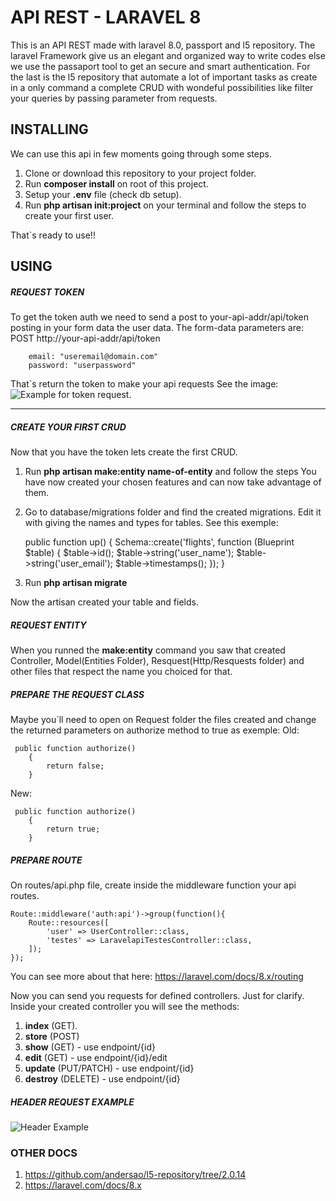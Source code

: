 # API REST - LARAVEL 8
This is an API REST made with laravel 8.0, passport and l5 repository.
The laravel Framework give us an elegant and organized way to write codes else we use the passaport tool to get an secure and smart authentication. For the last is the l5 repository that automate a lot of important tasks as create in a only command a complete CRUD with wondeful possibilities like filter your queries by passing parameter from requests.

## INSTALLING
We can use this api in few moments going through some steps.
1. Clone or download this repository to your project folder.
1. Run **composer install** on root of this project.
1. Setup your **.env** file (check db setup).
1. Run **php artisan init:project** on your terminal and follow the steps to create your first user.

That`s ready to use!!

## USING

##### REQUEST TOKEN
To get the token auth we need to send a post to your-api-addr/api/token posting in your form data the user data.
The form-data parameters are:
POST http://your-api-addr/api/token

        email: "useremail@domain.com"
        password: "userpassword"

That`s return the token to make your api requests
See the image:
![Example for token request](http://conectes.com.br/api_laravel_docs/posttokenex.png "Example for token request").

------------


##### CREATE YOUR FIRST CRUD
Now that you have the token lets create the first CRUD.
1. Run **php artisan make:entity name-of-entity** and follow the steps
You have now created your chosen features and can now take advantage of them.
1. Go to database/migrations folder and find the created migrations. Edit it with giving the names and types for tables.
See this exemple:


     public function up()
        {
            Schema::create('flights', function (Blueprint $table) {
                $table->id();
                $table->string('user_name');
                $table->string('user_email');
                $table->timestamps();
            });
        }
1. Run **php artisan migrate**

Now the artisan created your table and fields.

##### REQUEST ENTITY
When you runned the **make:entity** command you saw that created Controller, Model(Entities Folder), Resquest(Http/Resquests folder) and other files that respect the name you choiced for that. 
##### PREPARE THE REQUEST CLASS
Maybe you`ll need to open on Request folder the files created and change the returned parameters on authorize method  to true as exemple:
Old:


     public function authorize()
        {
            return false;
        }

New:


     public function authorize()
        {
            return true;
        }

##### PREPARE ROUTE
On routes/api.php file, create inside the middleware function your api routes.


    Route::middleware('auth:api')->group(function(){
        Route::resources([
            'user' => UserController::class,
            'testes' => LaravelapiTestesController::class,
        ]);
    });
You can see more about that here:
https://laravel.com/docs/8.x/routing

Now you can send you requests for defined controllers.
Just for clarify. Inside your created controller you will see the methods:
1. **index** (GET).
1. **store** (POST)
1. **show** (GET) - use  endpoint/{id}
1. **edit** (GET) - use endpoint/{id}/edit
1. **update** (PUT/PATCH) - use endpoint/{id}
1. **destroy** (DELETE) - use endpoint/{id}

##### HEADER REQUEST EXAMPLE
![Header Example](http://conectes.com.br/api_laravel_docs/requestheader.png)
### OTHER DOCS
1. https://github.com/andersao/l5-repository/tree/2.0.14
1. https://laravel.com/docs/8.x

